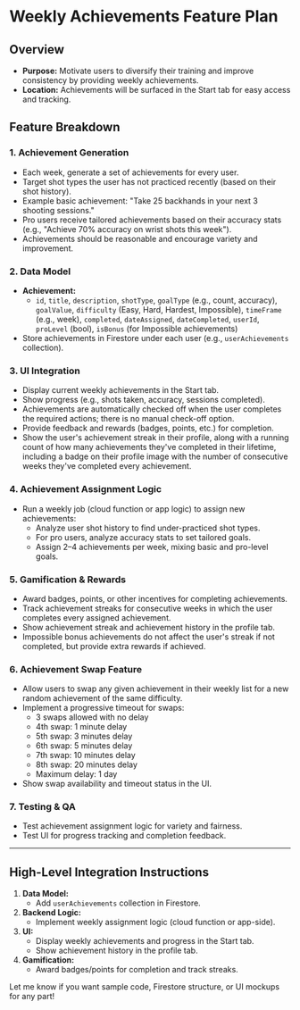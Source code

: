 # Weekly Achievements Feature Plan

## Overview

- **Purpose:** Motivate users to diversify their training and improve consistency by providing weekly achievements.
- **Location:** Achievements will be surfaced in the Start tab for easy access and tracking.

## Feature Breakdown

### 1. Achievement Generation

- Each week, generate a set of achievements for every user.
- Target shot types the user has not practiced recently (based on their shot history).
- Example basic achievement: "Take 25 backhands in your next 3 shooting sessions."
- Pro users receive tailored achievements based on their accuracy stats (e.g., "Achieve 70% accuracy on wrist shots this week").
- Achievements should be reasonable and encourage variety and improvement.

### 2. Data Model

- **Achievement:**
  - `id`, `title`, `description`, `shotType`, `goalType` (e.g., count, accuracy), `goalValue`, `difficulty` (Easy, Hard, Hardest, Impossible), `timeFrame` (e.g., week), `completed`, `dateAssigned`, `dateCompleted`, `userId`, `proLevel` (bool), `isBonus` (for Impossible achievements)
- Store achievements in Firestore under each user (e.g., `userAchievements` collection).

### 3. UI Integration

- Display current weekly achievements in the Start tab.
- Show progress (e.g., shots taken, accuracy, sessions completed).
- Achievements are automatically checked off when the user completes the required actions; there is no manual check-off option.
- Provide feedback and rewards (badges, points, etc.) for completion.
- Show the user's achievement streak in their profile, along with a running count of how many achievements they've completed in their lifetime, including a badge on their profile image with the number of consecutive weeks they've completed every achievement.

### 4. Achievement Assignment Logic

- Run a weekly job (cloud function or app logic) to assign new achievements:
  - Analyze user shot history to find under-practiced shot types.
  - For pro users, analyze accuracy stats to set tailored goals.
  - Assign 2–4 achievements per week, mixing basic and pro-level goals.

### 5. Gamification & Rewards

- Award badges, points, or other incentives for completing achievements.
- Track achievement streaks for consecutive weeks in which the user completes every assigned achievement.
- Show achievement streak and achievement history in the profile tab.
- Impossible bonus achievements do not affect the user's streak if not completed, but provide extra rewards if achieved.

### 6. Achievement Swap Feature

- Allow users to swap any given achievement in their weekly list for a new random achievement of the same difficulty.
- Implement a progressive timeout for swaps:
  - 3 swaps allowed with no delay
  - 4th swap: 1 minute delay
  - 5th swap: 3 minutes delay
  - 6th swap: 5 minutes delay
  - 7th swap: 10 minutes delay
  - 8th swap: 20 minutes delay
  - Maximum delay: 1 day
- Show swap availability and timeout status in the UI.

### 7. Testing & QA

- Test achievement assignment logic for variety and fairness.
- Test UI for progress tracking and completion feedback.

---

## High-Level Integration Instructions

1. **Data Model:**
   - Add `userAchievements` collection in Firestore.
2. **Backend Logic:**
   - Implement weekly assignment logic (cloud function or app-side).
3. **UI:**
   - Display weekly achievements and progress in the Start tab.
   - Show achievement history in the profile tab.
4. **Gamification:**
   - Award badges/points for completion and track streaks.

Let me know if you want sample code, Firestore structure, or UI mockups for any part!
